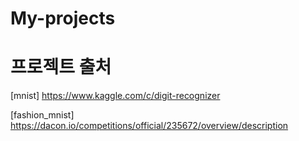# My-projects
# 프로젝트 출처
[mnist] https://www.kaggle.com/c/digit-recognizer

[fashion_mnist] https://dacon.io/competitions/official/235672/overview/description
